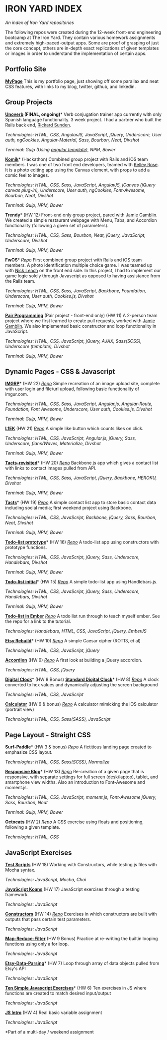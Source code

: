 # IRON YARD INDEX
*An index of Iron Yard repositories*

The following repos were created during the 12-week front-end engineering bootcamp at The Iron Yard.  They contain various homework assignments and extremely high-paced-output apps.  Some are proof of grasping of just the core concept, others are in-depth exact replications of given templates or images in order to understand the implementation of certain apps.


## Portfolio Site
**[MyPage](http://development.jjoyave.divshot.io/)**
This is my portfolio page, just showing off some parallax and neat CSS features, with links to my blog, twitter, github, and linkedin.

## Group Projects

**[Unoverb](http://development.unoverb.divshot.io/#/) (FINAL, ongoing)***
Verb conjugation trainer app currently with only Spanish language functionality.  3 week project.  I had a partner who built the Rails back end, [Rickard Sunden](http://github.com/sunrick).

*Technologies: HTML, CSS, AngularJS, JavaScript, jQuery, Underscore, User auth, ngCookies, Angular-Material, Sass, Bourbon, Neat, Divshot*

*Terminal: Gulp (Using [angular template](https://github.com/tiy-atl-js-q2-2015/Template-Angular)), NPM, Bower*

**[Komik](https://http://development.tiy-komik-2015.divshot.io/)*** (Hackathon)
Combined group project with Rails and iOS team members. I was one of two front end developers, teamed with [Kelley Rose](http://github.com/krose22). It is a photo editing app using the Canvas element, with props to add a comic feel to images.

*Technologies: HTML, CSS, Sass, JavaScript, AngularJS, jCanvas (jQuery canvas plug-in), Underscore, User auth, ngCookies, Font-Awesome, Bourbon, Neat, Divshot*

*Terminal: Gulp, NPM, Bower*

**[Trendy](http://jjoyave1.github.io/Trendy-restaurant)*** (HW 12)
Front-end only group project, pared with [Jamie Gamblin](https://avatars3.githubusercontent.com/u/4550796?v=3&s=400).  We created a simple restaurant webpage with Menu, Tabs, and Accordion functionality (following a given set of parameters).

*Technologies: HTML, CSS, Sass, Bourbon, Neat, jQuery, JavaScript, Underscore, Divshot*

*Terminal: Gulp, NPM, Bower*

**[FwOS](http://development.group-project1-fe.divshot.io/)***
*[Repo](https://github.com/FrontWhalesOS/FWOS-FrontEnd)*
First combined group project with Rails and iOS team members.  A photo identification multiple choice game.  I was teamed up with [Nick Leach](https://github.com/nickleach) on the front end side.  In this project, I had to implement our game logic solely through Javascript as opposed to having assistance from the Rails team.

*Technologies: HTML, CSS, Sass, JavaScript, Backbone, Foundation, Underscore, User auth, Cookies.js, Divshot*

*Terminal: Gulp, NPM, Bower*


**[Pair Programming](https://github.com/jjoyave1/pairprogramming)** (Pair project - front-end only) (HW 11)
A 2-person team project where we first learned to create pull requests, worked with [Jamie Gamblin](https://avatars3.githubusercontent.com/u/4550796?v=3&s=400).  We also implemented basic constructor and loop functionality in JavaScript.

*Technologies: HTML, CSS, JavaScript, jQuery, AJAX, Sass(SCSS), Underscore (template), Divshot*

*Terminal: Gulp, NPM, Bower*


## Dynamic Pages - CSS & Javascript

**[IMGRP](http://development.im-grp.divshot.io/)*** (HW 22)
*[Repo](https://github.com/jjoyave1/IMGRP)*
Simple recreation of an image upload site, complete with user login and file/url upload, following basic functionality of imgur.com.

*Technologies: HTML, CSS, Sass, JavaScript, Angular.js, Angular-Route, Foundation, Font Awesome, Underscore, User auth, Cookies.js, Divshot*

*Terminal: Gulp, NPM, Bower*

**[L1EK](http://development.l1ek.divshot.io/)** (HW 21)
*[Repo](https://github.com/jjoyave1/L1EK)*
A simple like button which counts likes on click.

*Technologies: HTML, CSS, JavaScript, Angular.js, jQuery, Sass, Underscore, fians/Waves, Materialize, Divshot*

*Terminal: Gulp, NPM, Bower*

**[Tacts-revisited](http://development.assn-20-contacts.divshot.io/)*** (HW 20)
*[Repo](https://github.com/jjoyave1/contacts-final)*
Backbone.js app which gives a contact list with links to contact images pulled from API.

*Technologies: HTML, CSS, Sass, JavaScript, jQuery, Backbone, HEROKU, Divshot*

*Terminal: Gulp, NPM, Bower*

**[Tacts](http://development.assn-20-contacts.divshot.io/)*** (HW 19)
*[Repo](https://github.com/jjoyave1/contacts-initial)*
A simple contact list app to store basic contact data including social media; first weekend project using Backbone.

*Technologies: HTML, CSS, JavaScript, Backbone, jQuery, Sass, Bourbon, Neat, Divshot*

*Terminal: Gulp, NPM, Bower*

**[Todo-list prototype](http://development.assignment-15.divshot.io/)*** (HW 16)
*[Repo](https://github.com/jjoyave1/to-do-list/tree/prototype)*
A todo-list app using constructors with prototype functions.

*Technologies: HTML, CSS, JavaScript, jQuery, Sass, Underscore, Handlebars, Divshot*

*Terminal: Gulp, NPM, Bower*

**[Todo-list initial](http://development.assignment-15.divshot.io/)*** (HW 15)
*[Repo](https://github.com/jjoyave1/to-do-list)*
A simple todo-list app using Handlebars.js.

*Technologies: HTML, CSS, JavaScript, jQuery, Sass, Underscore, Handlebars, Divshot*

*Terminal: Gulp, NPM, Bower*

**[Todo-list in Ember](https://github.com/jjoyave1/ember-cli-todo)**
*[Repo](https://github.com/jjoyave1/ember-cli-todo)*
A todo list run through to teach myself ember.  See the repo for a link to the tutorial.

*Technologies: Handlebars, HTML, CSS, JavaScript, jQuery, EmberJS*

**[Etsy Rebuild](http://jjoyave1.github.io/etsy-page-rebuild)*** (HW 10)
*[Repo](https://github.com/jjoyave1/etsy-page-rebuild)*
A simple Caesar cipher (ROT13, et al)

*Technologies: HTML, CSS, JavaScript, jQuery*

**[Accordion](http://jjoyave1.github.io/accordion-project)** (HW 9)
*[Repo](https://github.com/jjoyave1/accordion-project/tree/master)*
A first look at building a jQuery accordion.

*Technologies: HTML, CSS, jQuery*

**[Digital Clock](http://jjoyave1.github.io/clock-project-hm)*** (HW 8 Bonus)
**[Standard Digital Clock](http://jjoyave1.github.io/Clock-project)*** (HW 8)
*[Repo](https://github.com/jjoyave1/clock-project-hm)*
A clock converted to hex values and dynamically adjusting the screen background

*Technologies: HTML, CSS, JavaScript*

**[Calculator](http://jjoyave1.github.io/basic-calculator)** (HW 6 & bonus)
*[Repo](https://github.com/jjoyave1/basic-calculator)*
A calculator mimicking the iOS calculator (portrait view)

*Technologies: HTML, CSS, Sass(SASS), JavaScript*


## Page Layout - Straight CSS

**[Surf-Paddle](http://jjoyave1.github.io/surf-paddle-proj)*** (HW 3 & bonus)
*[Repo](https://github.com/jjoyave1/surf-paddle-proj)*
A fictitious landing page created to emphasize CSS layout.

*Technologies: HTML, CSS, Sass(SCSS), Normalize*

**[Responsive Blog](http://jjoyave1.github.io/responsive-blog)*** (HW 13)
*[Repo](https://github.com/jjoyave1/responsive-blog)*
Re-creation of a given page that is responsive, with separate settings for full screen (desk/laptop), tablet, and smartphone view widths.  Also an introduction to Font-Awesome and moment.js.

*Technologies: HTML, CSS, JavaScript, moment.js, Font-Awesome jQuery, Sass, Bourbon, Neat*

*Terminal: Gulp, NPM, Bower*

**[Octocats](http://jjoyave1.github.io/octocats)** (HW 2)
*[Repo](https://github.com/jjoyave1/octocats)*
A CSS exercise using floats and positioning, following a given template.

*Technologies: HTML, CSS*


## JavaScript Exercises

**[Test Scripts](https://github.com/tiy-atl-js-q2-2015/Assignments/tree/master/Assignment%2018)** (HW 18)
Working with Constructors, while testing js files with Mocha syntax.

*Technologies: JavaScript, Mocha, Chai*

**[JavaScript Koans](https://github.com/jjoyave1/javascript-koans)** (HW 17)
JavaScript exercises through a testing framework.

*Technologies: JavaScript*

**[Constructors](http://jjoyave1.github.io/assignment-14)** (HW 14)
*[Repo](https://github.com/jjoyave1/constructor-testing)*
Exercises in which constructors are built with outputs that pass certain test parameters.

*Technologies: JavaScript*

**[Map-Reduce-Filter](https://github.com/jjoyave1/js-array-rebuild/blob/master/main.js)** (HW 9 Bonus)
Practice at re-writing the builtin looping functions using only a for loop.

*Technologies: JavaScript*

**[Etsy-Data-Parsing](http://jjoyave1.github.io/JS-Etsy/)*** (HW 7)
Loop through array of data objects pulled from Etsy's API

*Technologies: JavaScript*

**[Ten Simple Javascript Exercises](https://github.com/jjoyave1/ten-simple-js-functions)*** (HW 6)
Ten exercises in JS where functions are created to match desired input/output

*Technologies: JavaScript*

**[JS Intro](hhttps://github.com/jjoyave1/JS-Intro)** (HW 4)
Real basic variable assignment

*Technologies: JavaScript*

*Part of a multi-day / weekend assignment

